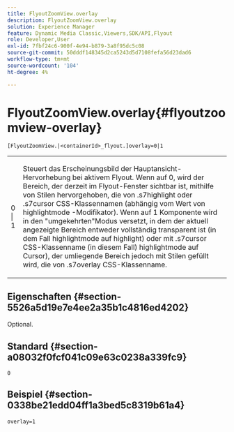 ```yaml
---
title: FlyoutZoomView.overlay
description: FlyoutZoomView.overlay
solution: Experience Manager
feature: Dynamic Media Classic,Viewers,SDK/API,Flyout
role: Developer,User
exl-id: 7fbf24c6-900f-4e94-b879-3a8f95dc5c08
source-git-commit: 50dddf148345d2ca5243d5d7108fefa56d23dad6
workflow-type: tm+mt
source-wordcount: '104'
ht-degree: 4%

---
```


# FlyoutZoomView.overlay{#flyoutzoomview-overlay}

`[FlyoutZoomView.|<containerId>_flyout.]overlay=0|1`

<table id="table_D052090D052D4273B37872C0C7E09E4B"> 
 <tbody> 
  <tr> 
   <td colname="col1"> <p><span class="codeph"> 0 | 1</span> </p> </td> 
   <td colname="col2"> <p> Steuert das Erscheinungsbild der Hauptansicht-Hervorhebung bei aktivem Flyout. Wenn auf <span class="codeph"> 0</span>, wird der Bereich, der derzeit im Flyout-Fenster sichtbar ist, mithilfe von Stilen hervorgehoben, die von <span class="codeph"> .s7highlight</span> oder <span class="codeph"> .s7cursor</span> CSS-Klassennamen (abhängig vom Wert von <span class="codeph"> highlightmode</span> -Modifikator). Wenn auf <span class="codeph"> 1</span> Komponente wird in den "umgekehrten"Modus versetzt, in dem der aktuell angezeigte Bereich entweder vollständig transparent ist (in dem Fall <span class="codeph"> highlightmode</span> auf <span class="codeph"> highlight</span>) oder mit <span class="codeph"> .s7cursor</span> CSS-Klassenname (in diesem Fall) <span class="codeph"> highlightmode</span> auf <span class="codeph"> Cursor</span>), der umliegende Bereich jedoch mit Stilen gefüllt wird, die von <span class="codeph"> .s7overlay</span> CSS-Klassenname. </p> </td> 
  </tr> 
 </tbody> 
</table>

## Eigenschaften {#section-5526a5d19e7e4ee2a35b1c4816ed4202}

Optional.

## Standard {#section-a08032f0fcf041c09e63c0238a339fc9}

`0`

## Beispiel {#section-0338be21edd04ff1a3bed5c8319b61a4}

`overlay=1`

